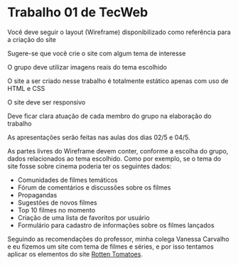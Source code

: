 # Trabalho 01 de TecWeb
Você deve seguir o layout (Wireframe) disponibilizado como referência para a criação do site

Sugere-se que você crie o site com algum tema de interesse

O grupo deve utilizar imagens reais do tema escolhido 

O site a ser criado nesse trabalho é totalmente estático apenas com uso de HTML e CSS

O site deve ser responsivo

Deve ficar clara atuação de cada membro do grupo na elaboração do trabalho


As apresentações serão feitas nas aulas dos dias 02/5 e 04/5.

As partes livres do Wireframe devem conter, conforme a escolha do grupo, dados relacionados ao tema escolhido. Como por exemplo, se o tema do site fosse sobre cinema poderia ter os seguintes dados:
<ul>
  <li>Comunidades de filmes temáticos </li>
  <li>Fórum de comentários e discussões sobre os filmes </li>
  <li>Propagandas </li>
  <li>Sugestões de novos filmes</li>
  <li>Top 10 filmes no momento</li>
  <li>Criação de uma lista de favoritos por usuário</li>
  <li>Formulário para cadastro de informações sobre os filmes lançados</li>
 </ul>

Seguindo as recomendações do professor, minha colega Vanessa Carvalho e eu fizemos um site com tema de filmes e séries, e por isso tentamos aplicar os elementos do site <a href="https://www.rottentomatoes.com/">Rotten Tomatoes</a>.




